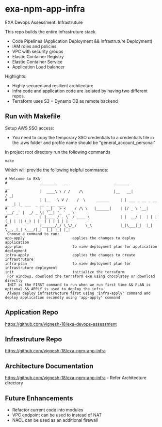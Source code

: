 # exa-npm-app-infra

EXA Devops Assessment: Infrastruture

This repo builds the entire Infrastruture stack.
  - Code Pipelines (Application Deployment && Infrastruture Deployment)
  - IAM roles and policies
  - VPC with security groups
  - Elastic Container Registry
  - Elastic Container Service
  - Application Load balancer

Highlights:
  - Highly secured and resilient architecture
  - Infra code and application code are isolated by having two different repos.
  - Terraform uses S3 + Dynamo DB as remote backend

  ## Run with Makefile

Setup AWS SSO access:
- You need to copy the temporary SSO credentials to a credentials file in the .aws folder and profile name should be "general_account_personal"

In project root directory run the following commands

```shell
make
```

Which will provide the following helpful commands:

```shell
# Welcome to EXA
#               ________   __                     _______                   __
#               |  ____\ \ / /    /\              |__   __|                 / _|
#               | |__   \ V /    /  \     ______     | | ___ _ __ _ __ __ _| |_ ___  _ __ _ __ ___
#               |  __|   > <    / /\ \   |______|    | |/ _ \ '__| '__/ _` |  _/ _ \| '__| '_ ` _ \
#               | |____ / . \  / ____ \              | |  __/ |  | | | (_| | || (_) | |  | | | | | |
#               |______/_/ \_\/_/    \_\             |_|\___|_|  |_|  \__,_|_| \___/|_|  |_| |_| |_|
 Choose a command to run:
app-apply                      applies the changes to deploy application
app-plan                       to view deployment plan for application deployment
infra-apply                    applies the changes to create infrastruture
infra-plan                     to view deployment plan for infrastruture deployment
init                           initialize the terraform
 For windows, download the terraform exe using chocolatey or download directly
 INIT is the FIRST command to run when we run first time && PLAN is optional && APPLY is used to deploy the infra
 Always deploy infrastructure first using 'infra-apply' command and deploy application secondly using 'app-apply' command
```
## Application Repo
https://github.com/vignesh-18/exa-devops-assessment

## Infrastruture Repo
https://github.com/vignesh-18/exa-npm-app-infra

## Architecture Documentation
https://github.com/vignesh-18/exa-npm-app-infra - Refer Architecture directory

## Future Enhancements
  - Refactor current code into modules
  - VPC endpoint can be used to instead of NAT
  - NACL can be used as an additional firewall

